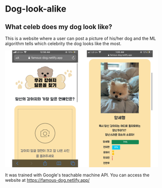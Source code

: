 # Dog-look-alike
## What celeb does my dog look like?

This is a website where a user can post a picture of his/her dog and the ML algorithm tells which celebrity the dog looks like the most.

![Screenshot](website.png)

It was trained with Google's teachable machine API. You can access the website at https://famous-dog.netlify.app/
